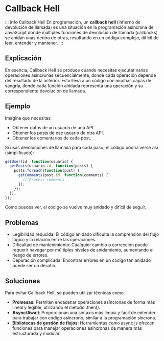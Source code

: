 # Callback Hell

::: info Callback Hell
En programación, un **callback hell** (infierno de devolución de llamada) es una situación en la programación asíncrona de JavaScript donde múltiples funciones de devolución de llamada (callbacks) se anidan unas dentro de otras, resultando en un código complejo, difícil de leer, entender y mantener.
:::


## Explicación

En esencia, Callback Hell se produce cuando necesitas ejecutar varias operaciones asíncronas secuencialmente, donde cada operación depende del resultado de la anterior. Esto lleva a un código con muchas capas de sangría, donde cada función anidada representa una operación y su correspondiente devolución de llamada. 

## Ejemplo

Imagina que necesitas:

- Obtener datos de un usuario de una API.
- Obtener los posts de ese usuario de otra API.
- Obtener los comentarios de cada post. 

Si usas devoluciones de llamada para cada paso, el código podría verse así (simplificado):

```js
getUser(id, function(usuario) {
  getPosts(usuario.id, function(posts) {
    posts.forEach(function(post) {
      getComments(post.id, function(comments) {
        // Process comments
      });
    });
  });
});
```

Como puedes ver, el código se vuelve muy anidado y difícil de seguir.


## Problemas

- Legibilidad reducida: El código anidado dificulta la comprensión del flujo lógico y la relación entre las operaciones.
- Dificultad de mantenimiento: Cualquier cambio o corrección puede requerir navegar por múltiples niveles de anidamiento, aumentando el riesgo de errores.
- Depuración complicada: Encontrar errores en un código tan anidado puede ser un desafío. 

## Soluciones

Para evitar Callback Hell, se pueden utilizar técnicas como:

- **Promesas**: Permiten encadenar operaciones asíncronas de forma más lineal y legible, utilizando el método .then(). 
- **Async/Await**: Proporcionan una sintaxis más limpia y fácil de entender para trabajar con código asíncrono, similar a la programación síncrona. 
- **Bibliotecas de gestión de flujos**: Herramientas como async.js ofrecen funciones para manejar operaciones asíncronas de manera más estructurada y modular.
